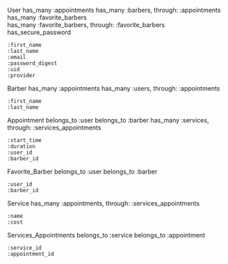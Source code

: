 User
    has_many :appointments
    has_many :barbers, through: :appointments
    has_many :favorite_barbers   
    has_many :favorite_barbers, through: :favorite_barbers
    has_secure_password

    :first_name
    :last_name
    :email
    :password_digest
    :uid
    :provider

Barber
    has_many :appointments
    has_many :users, through: :appointments

    :first_name
    :last_name

Appointment
    belongs_to :user
    belongs_to :barber
    has_many :services, through: :services_appointments

    :start_time
    :duration
    :user_id
    :barber_id

Favorite_Barber
    belongs_to :user
    belongs_to :barber

    :user_id
    :barber_id

Service
    has_many :appointments, through: :services_appointments

    :name
    :cost

Services_Appointments
    belongs_to :service
    belongs_to :appointment

    :service_id
    :appointment_id 


